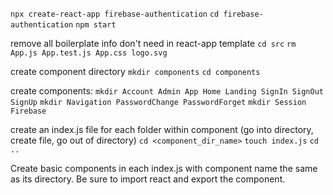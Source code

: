 `npx create-react-app firebase-authentication`
`cd firebase-authentication`
`npm start`


remove all boilerplate info don't need in react-app template
``cd src``
``rm App.js App.test.js App.css logo.svg``

create component directory
`mkdir components`
`cd components`

create components: 
`mkdir Account Admin App Home Landing SignIn SignOut SignUp`
`mkdir Navigation PasswordChange PasswordForget`
`mkdir Session Firebase`

create an index.js file for each folder within component (go into directory, create file, go out of directory)
`cd <component_dir_name>`
`touch index.js`
`cd ..`

Create basic components in each index.js with component name the same as its directory. Be sure to import react and export the component.

